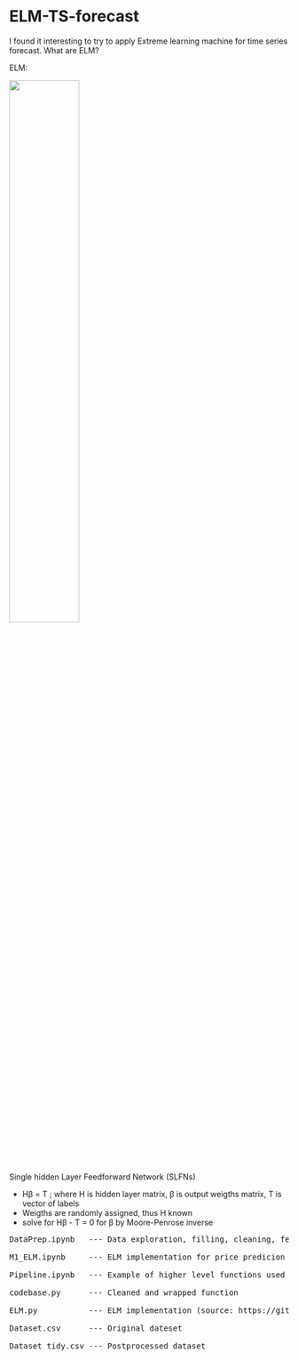 # ELM-TS-forecast
I found it interesting to try to apply Extreme learning machine for time series forecast.
What are ELM?

ELM:

<img src="https://petlew.com/assets/img/slfn.jpg" width=50% height=50%>

Single hidden Layer Feedforward Network (SLFNs)
- Hβ = T ; where H is hidden layer matrix, β is output weigths matrix, T is vector of labels
- Weigths are randomly assigned, thus H known
- solve for Hβ - T = 0 for β by Moore-Penrose inverse
<pre>
DataPrep.ipynb   --- Data exploration, filling, cleaning, feature engineering

M1_ELM.ipynb     --- ELM implementation for price predicion and directionality prediction

Pipeline.ipynb   --- Example of higher level functions used directly on dataset

codebase.py      --- Cleaned and wrapped function

ELM.py           --- ELM implementation (source: https://github.com/burnpiro/elm-pure)

Dataset.csv      --- Original dateset

Dataset_tidy.csv --- Postprocessed dataset
</pre>

